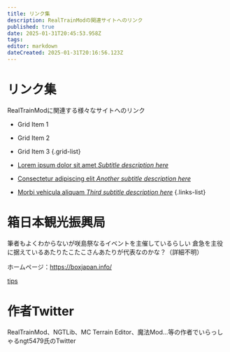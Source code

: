 ```yaml
---
title: リンク集
description: RealTrainModの関連サイトへのリンク
published: true
date: 2025-01-31T20:45:53.958Z
tags: 
editor: markdown
dateCreated: 2025-01-31T20:16:56.123Z
---
```


# リンク集
RealTrainModに関連する様々なサイトへのリンク

- Grid Item 1
- Grid Item 2
- Grid Item 3
{.grid-list}

- [Lorem ipsum dolor sit amet *Subtitle description here*](https://www.google.com)
- [Consectetur adipiscing elit *Another subtitle description here*](https://www.google.com)
- [Morbi vehicula aliquam *Third subtitle description here*](https://www.google.com)
{.links-list}








# 箱日本観光振興局
筆者もよくわからないが咲島祭なるイベントを主催しているらしい
倉急を主役に据えているあたりたこたこさんあたりが代表なのかな？（詳細不明）

ホームページ：https://boxjapan.info/

[tips](/ja/tips)

# 作者Twitter
RealTrainMod、NGTLib、MC Terrain Editor、魔法Mod...等の作者でいらっしゃるngt5479氏のTwitter

